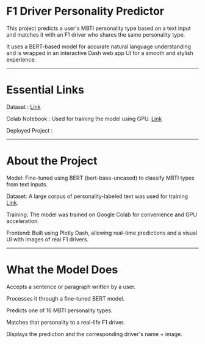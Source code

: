 # F1 Driver Personality Predictor
This project predicts a user's MBTI personality type based on a text input and matches it with an F1 driver who shares the same personality type.

It uses a BERT-based model for accurate natural language understanding and is wrapped in an interactive Dash web app UI for a smooth and stylish experience.

---
# Essential Links
 Dataset : [Link](https://www.kaggle.com/datasets/datasnaek/mbti-type)
 
 Colab Notebook : Used for training the model using GPU. [Link](https://colab.research.google.com/drive/1GOBU8qIKVqnMQ1gH_6T5tyD8li98GWnO?usp=sharing)
 
 Deployed Project : 

---
# About the Project
Model: Fine-tuned using BERT (bert-base-uncased) to classify MBTI types from text inputs.

Dataset: A large corpus of personality-labeled text was used for training [Link](https://www.kaggle.com/datasets/datasnaek/mbti-type).

Training: The model was trained on Google Colab for convenience and GPU acceleration.

Frontend: Built using Plotly Dash, allowing real-time predictions and a visual UI with images of real F1 drivers.

---
# What the Model Does
Accepts a sentence or paragraph written by a user.

Processes it through a fine-tuned BERT model.

Predicts one of 16 MBTI personality types.

Matches that personality to a real-life F1 driver.

Displays the prediction and the corresponding driver's name + image.
